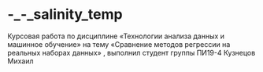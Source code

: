 # -_-_salinity_temp
Курсовая работа по дисциплине «Технологии анализа данных и машинное обучение» на тему «Сравнение методов регрессии на реальных наборах данных» , выполнил студент группы ПИ19-4 Кузнецов Михаил
